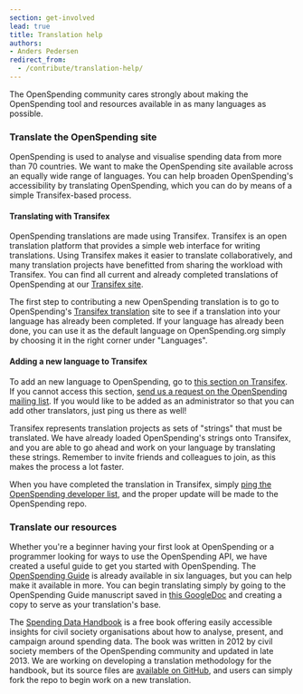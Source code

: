 ```yaml
---
section: get-involved
lead: true
title: Translation help
authors:
- Anders Pedersen
redirect_from:
  - /contribute/translation-help/
---
```


The OpenSpending community cares strongly about making the
OpenSpending tool and resources available in as many languages as
possible.

### Translate the OpenSpending site

OpenSpending is used to analyse and visualise spending data from more
than 70 countries. We want to make the OpenSpending site available
across an equally wide range of languages. You can help broaden
OpenSpending's accessibility by translating OpenSpending, which you
can do by means of a simple Transifex-based process.

#### Translating with Transifex

OpenSpending translations are made using Transifex. Transifex is an
open translation platform that provides a simple web interface for
writing translations. Using Transifex makes it easier to translate
collaboratively, and many translation projects have benefitted from
sharing the workload with Transifex. You can find all current and
already completed translations of OpenSpending at our <a
href="https://www.transifex.net/projects/p/openspending">Transifex
site</a>.

The first step to contributing a new OpenSpending translation is to go
to OpenSpending's <a
href="https://www.transifex.com/projects/p/openspending/resource/openspendinguipot/">Transifex
translation</a> site to see if a translation into your language has
already been completed. If your language has already been done, you
can use it as the default language on OpenSpending.org simply by
choosing it in the right corner under "Languages".

#### Adding a new language to Transifex

To add an new language to OpenSpending, go to <a
href="https://www.transifex.com/projects/p/openspending/languages/add/">this
section on Transifex</a>. If you cannot access this section, <a
href="mailto:openspending@lists.okfn.org?subject=OpenSpending
Transifex access request">send us a request on the OpenSpending
mailing list</a>. If you would like to be added as an administrator so
that you can add other translators, just ping us there as well!

Transifex represents translation projects as sets of "strings" that
must be translated. We have already loaded OpenSpending's strings onto
Transifex, and you are able to go ahead and work on your language by
translating these strings. Remember to invite friends and colleagues
to join, as this makes the process a lot faster.

When you have completed the translation in Transifex, simply <a
href="mailto:openspending-dev@lists.okfn.org">ping the OpenSpending
developer list</a>, and the proper update will be made to the
OpenSpending repo.

### Translate our resources

Whether you're a beginner having your first look at OpenSpending or a
programmer looking for ways to use the OpenSpending API, we have
created a useful guide to get you started with OpenSpending. The <a
href="http://community.openspending.org/help/guide/">OpenSpending
Guide</a> is already available in six languages, but you can help make
it available in more. You can begin translating simply by going to the
OpenSpending Guide manuscript saved in <a
href="https://docs.google.com/a/okfn.org/document/d/1-RhyBc7rFgBW78160BA0mxD6cpVZ-PtfM8QL_WEoPqY/edit#heading=h.79vyyu8n203g">this
GoogleDoc</a> and creating a copy to serve as your translation's base.

The <a
href="http://community.openspending.org/2014/01/the-spending-data-handbook-revised-and-updated/">Spending
Data Handbook</a> is a free book offering easily accessible insights
for civil society organisations about how to analyse, present, and
campaign around spending data. The book was written in 2012 by civil
society members of the OpenSpending community and updated in late
2013. We are working on developing a translation methodology for the
handbook, but its source files are
[available on GitHub](https://github.com/openspending/spending-data-handbook),
and users can simply fork the repo to begin work on a new translation.
